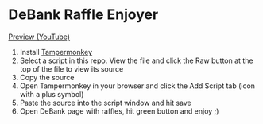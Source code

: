 # DeBank Raffle Enjoyer

[Preview (YouTube)](https://youtu.be/oryJspymoW8)

1. Install [Tampermonkey](https://chrome.google.com/webstore/detail/tampermonkey/dhdgffkkebhmkfjojejmpbldmpobfkfo)
2. Select a script in this repo. View the file and click the Raw button at the top of the file to view its source
3. Copy the source
4. Open Tampermonkey in your browser and click the Add Script tab (icon with a plus symbol)
5. Paste the source into the script window and hit save
6. Open DeBank page with raffles, hit green button and enjoy ;)
